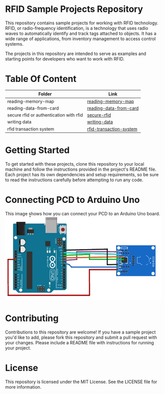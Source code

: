 # RFID Sample Projects Repository

This repository contains sample projects for working with RFID technology. RFID, or radio-frequency identification, is a technology that uses radio waves to automatically identify and track tags attached to objects. It has a wide range of applications, from inventory management to access control systems.

The projects in this repository are intended to serve as examples and starting points for developers who want to work with RFID. 

# Table Of Content

| Folder                                                      | Link                                                                                      |
|-------------------------------------------------------------|--------------------------------------------------------------------------------------------|
| reading-memory-map                                          | [reading-memory-map](https://github.com/pacifiquem/RFID/tree/main/read-memory-map.ino)     |
| reading-data-from-card                                      | [reading-data-from-card](https://github.com/pacifiquem/RFID/tree/main/reading-rfid.ino/reading-rfid) |
| secure rfid or authentication with rfid                     | [secure-rfid](https://github.com/pacifiquem/RFID/tree/main/secure-rfid.ino)                |
| writing data                                                | [writing-data](https://github.com/pacifiquem/RFID/tree/main/writing.ino/writing)           |
| rfid transaction system                                     | [rfid-transaction-system](https://github.com/pacifiquem/RFID/tree/main/rfid-transaction.ino/rfid-transaction/rfid-transaction.ino) |


# Getting Started
To get started with these projects, clone this repository to your local machine and follow the instructions provided in the project's README file. Each project has its own dependencies and setup requirements, so be sure to read the instructions carefully before attempting to run any code.

# Connecting PCD to Arduino Uno

This image shows how you can connect your PCD to an Arduino Uno board.
![PCD to Arduino Uno picture](https://github.com/pacifiquem/RFID/blob/main/Screenshot%20from%202023-11-02%2018-52-51.png)

# Contributing
Contributions to this repository are welcome! If you have a sample project you'd like to add, please fork this repository and submit a pull request with your changes. Please include a README file with instructions for running your project.

# License
This repository is licensed under the MIT License. See the LICENSE file for more information.
